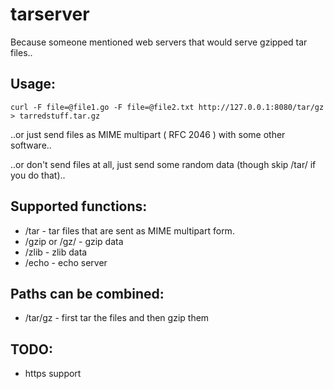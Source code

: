 tarserver
=========

Because someone mentioned web servers that would serve gzipped tar files..

Usage:
------

    curl -F file=@file1.go -F file=@file2.txt http://127.0.0.1:8080/tar/gz > tarredstuff.tar.gz

..or just send files as MIME multipart ( RFC 2046 ) with some other software..

..or don't send files at all, just send some random data (though skip /tar/ if you do that)..

Supported functions:
--------------------

* /tar - tar files that are sent as MIME multipart form.
* /gzip or /gz/ - gzip data
* /zlib - zlib data
* /echo - echo server

Paths can be combined:
----------------------

* /tar/gz - first tar the files and then gzip them

TODO:
-----

* https support
